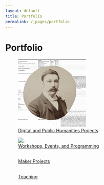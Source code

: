 ```yaml
---
layout: default
title: Portfolio
permalink: /_pages/portfolio
---
```


<h1>Portfolio</h1>

<div class="grid-container">
  <div class="grid-item"> <figure>
  <img src="/images/logo.png" alt="Photo of Fergus Hume over a spreadsheet." style="width:50%">
   <figcaption text-align="center"><a href="www.courtneyafloyd.com/DH-PH.md">Digital and Public Humanities Projects</a></figcaption>
</figure> </div>
  <div class="grid-item"> <figure>
  <img src=" " alt=" ." style="width:50%">
   <figcaption><a href=" ">Workshops, Events, and Programming</a></figcaption>
</figure>  </div>

 <div class="grid-item"> <figure>
  <img src=" " alt="" style="width:50%">
   <figcaption><a href=" ">Maker Projects</a></figcaption>
</figure>  </div>

<div class="grid-item"> <figure>
  <img src=" " alt="" style="width:50%">
   <figcaption><a href=" ">Teaching</a></figcaption>
</figure>  </div>

</div>
